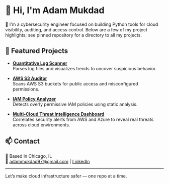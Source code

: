 # 👋 Hi, I'm Adam Mukdad

🔐 I'm a cybersecurity engineer focused on building Python tools for cloud visibility, auditing, and access control.
Below are a few of my project highlights; see pinned repository for a directory to all my projects.
## 📁 Featured Projects

- [**Quantitative Log Scanner**](https://github.com/adammukdad/log-scanner-python)  
  Parses log files and visualizes trends to uncover suspicious behavior.

- [**AWS S3 Auditor**](https://github.com/adammukdad/aws-s3-auditor)  
  Scans AWS S3 buckets for public access and misconfigured permissions.

- [**IAM Policy Analyzer**](https://github.com/adammukdad/iam-policy-analyzer)  
  Detects overly permissive IAM policies using static analysis.

- [**Multi-Cloud Threat Intelligence Dashboard**](https://github.com/adammukdad/multi_cloud_threat_intelligence_dashboard)  
  Correlates security alerts from AWS and Azure to reveal real threats across cloud environments.

## 📫 Contact

📍 Based in Chicago, IL  
📧 adammukdad97@gmail.com | [LinkedIn](https://www.linkedin.com/in/adammukdad/)


---

Let’s make cloud infrastructure safer — one repo at a time.

